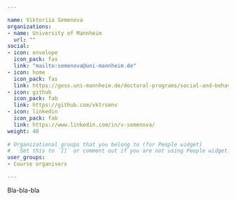 ```yaml
---

name: Viktoriia Semenova
organizations:
- name: University of Mannheim 
  url: ""
social:
- icon: envelope
  icon_pack: fas
  link: "mailto:semenova@uni-mannheim.de"
- icon: home
  icon_pack: fas
  link: https://gess.uni-mannheim.de/doctoral-programs/social-and-behavioral-sciences-cdss/students/people/show/viktoriia-semenova.html
- icon: github
  icon_pack: fab
  link: https://github.com/vktrsmnv
- icon: linkedin
  icon_pack: fab
  link: https://www.linkedin.com/in/v-semenova/
weight: 40
  
# Organizational groups that you belong to (for People widget)
#   Set this to `[]` or comment out if you are not using People widget.  
user_groups:
- Course organisers

---
```


Bla-bla-bla
